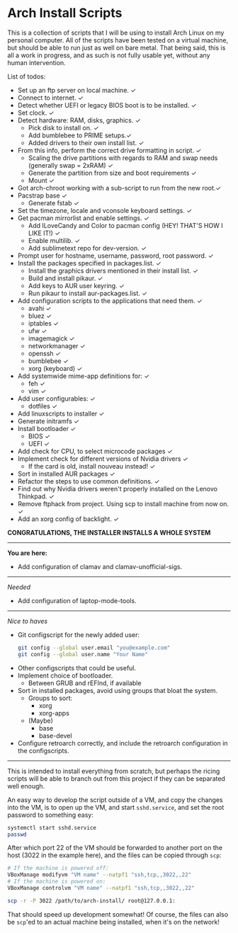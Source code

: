 # Arch Install Scripts

This is a collection of scripts that I will be using to install Arch Linux on my personal computer.
All of the scripts have been tested on a virtual machine, but should be able to run just as well on bare metal.
That being said, this is all a work in progress, and as such is not fully usable yet, without any human intervention.

List of todos:

- Set up an ftp server on local machine. &#x2713;
- Connect to internet. &#x2713;
- Detect whether UEFI or legacy BIOS boot is to be installed. &#x2713;
- Set clock. &#x2713;
- Detect hardware: RAM, disks, graphics. &#x2713;
	- Pick disk to install on. &#x2713;
	- Add bumblebee to PRIME setups.&#x2713;
	- Added drivers to their own install list. &#x2713;
- From this info, perform the correct drive formatting in script. &#x2713;
	- Scaling the drive partitions with regards to RAM and swap needs (generally swap = 2xRAM) &#x2713;
	- Generate the partition from size and boot requirements &#x2713;
	- Mount &#x2713;
- Got arch-chroot working with a sub-script to run from the new root.&#x2713;
- Pacstrap base &#x2713;
	- Generate fstab &#x2713;
- Set the timezone, locale and vconsole keyboard settings. &#x2713;
- Get pacman mirrorlist and enable settings. &#x2713;
	- Add ILoveCandy and Color to pacman config (HEY! THAT'S HOW I LIKE IT!) &#x2713;
	- Enable multilib. &#x2713;
	- Add sublimetext repo for dev-version. &#x2713;
- Prompt user for hostname, username, password, root password. &#x2713;
- Install the packages specified in packages.list. &#x2713;
	- Install the graphics drivers mentioned in their install list. &#x2713;
	- Build and install pikaur. &#x2713;
	- Add keys to AUR user keyring. &#x2713;
	- Run pikaur to install aur-packages.list. &#x2713;
- Add configuration scripts to the applications that need them. &#x2713;
	- avahi &#x2713;
	- bluez &#x2713;
	- iptables &#x2713;
	- ufw &#x2713;
	- imagemagick &#x2713;
	- networkmanager &#x2713;
	- openssh &#x2713;
	- bumblebee &#x2713;
	- xorg (keyboard) &#x2713;
- Add systemwide mime-app definitions for: &#x2713;
	- feh &#x2713;
	- vim &#x2713;
- Add user configurables: &#x2713;
	- dotfiles &#x2713;
- Add linuxscripts to installer &#x2713;
- Generate initramfs &#x2713;
- Install bootloader &#x2713;
	- BIOS &#x2713;
	- UEFI &#x2713;
- Add check for CPU, to select microcode packages &#x2713;
- Implement check for different versions of Nvidia drivers &#x2713;
	- If the card is old, install nouveau instead! &#x2713;
- Sort in installed AUR packages &#x2713;
- Refactor the steps to use common definitions. &#x2713;
- Find out why Nvidia drivers weren't properly installed on the Lenovo Thinkpad. &#x2713;
- Remove ftphack from project. Using scp to install machine from now on. &#x2713;
- Add an xorg config of backlight. &#x2713;

**CONGRATULATIONS, THE INSTALLER INSTALLS A WHOLE SYSTEM**
___
**You are here:**
- Add configuration of clamav and clamav-unofficial-sigs.
___

*Needed*
- Add configuration of laptop-mode-tools.
___
*Nice to haves*
- Git configscript for the newly added user:
	```bash
	git config --global user.email "you@example.com"
  	git config --global user.name "Your Name"
	```
- Other configscripts that could be useful.
- Implement choice of bootloader.
	- Between GRUB and rEFInd, if available
- Sort in installed packages, avoid using groups that bloat the system.
	- Groups to sort:
		- xorg
		- xorg-apps
	- (Maybe)
		- base
		- base-devel
- Configure retroarch correctly, and include the retroarch configuration in the configscripts.
___

This is intended to install everything from scratch, but perhaps the ricing scripts will be able to branch out from this project if they can be separated well enough.

An easy way to develop the script outside of a VM, and copy the changes into the VM, is to open up the VM, and start `sshd.service`, and set the root password to something easy:
```bash
systemctl start sshd.service
passwd
```

After which port 22 of the VM should be forwarded to another port on the host (3022 in the example here), and the files can be copied through `scp`:
```bash
# If the machine is powered off:
VBoxManage modifyvm "VM name" --natpf1 "ssh,tcp,,3022,,22"
# If the machine is powered on:
VBoxManage controlvm "VM name" --natpf1 "ssh,tcp,,3022,,22"

scp -r -P 3022 /path/to/arch-install/ root@127.0.0.1:
```

That should speed up development somewhat!
Of course, the files can also be `scp`'ed to an actual machine being installed, when it's on the network!
